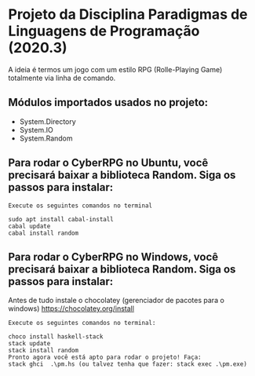 # Projeto da Disciplina Paradigmas de Linguagens de Programação (2020.3)

A ideia é termos um jogo com um estilo RPG (Rolle-Playing Game) totalmente via linha de comando.


## Módulos importados usados no projeto:
 - System.Directory
 - System.IO
 - System.Random
 
 
## Para rodar o CyberRPG no Ubuntu, você precisará baixar a biblioteca Random. Siga os passos para instalar:
```
Execute os seguintes comandos no terminal

sudo apt install cabal-install
cabal update
cabal install random
```


## Para rodar o CyberRPG no Windows, você precisará baixar a biblioteca Random. Siga os passos para instalar:

Antes de tudo instale o chocolatey (gerenciador de pacotes para o windows) 
https://chocolatey.org/install 



```
Execute os seguintes comandos no terminal: 

choco install haskell-stack 
stack update
stack install random
Pronto agora você está apto para rodar o projeto! Faça: 
stack ghci  .\pm.hs (ou talvez tenha que fazer: stack exec .\pm.exe)
```

